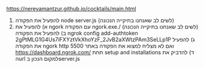 https://nereyamantzur.github.io/cocktails/main.html

1.	להפעיל את הפקודה node server.js (לשים לב שאנחנו בתיקייה הנכונה)
2.	א) להפעיל את ngork עם הפקודה ngork.exe./ (לשים לב שאנחנו בתיקייה הנכונה)
ב) להפעיל את הפקודה ngrok config add-authtoken 2gPtMLG1G4Us7iFXYztVkXhoYzF_2JvB2aXWtzPAm3SeLLp1P
ג) להפעיל את הפקודה ngork http 5500
ואם לא מצליח למצוא את הפקודה באתר https://dashboard.ngrok.com/ תחת setup and installations
ד) להדביק את הurl למקום הנכון בserver.js
